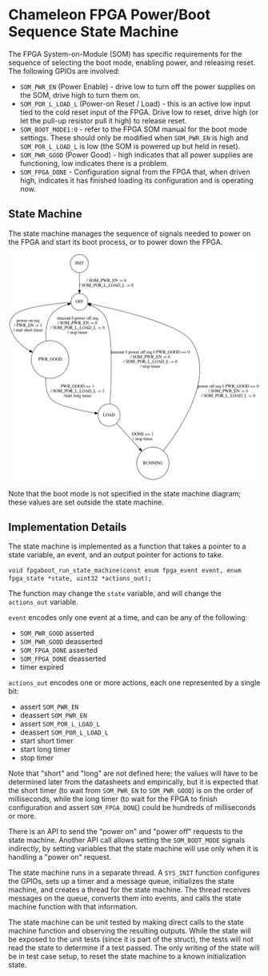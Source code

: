 # Chameleon FPGA Power/Boot Sequence State Machine

The FPGA System-on-Module (SOM) has specific requirements for the sequence
of selecting the boot mode, enabling power, and releasing reset. The following
GPIOs are involved:

* `SOM_PWR_EN` (Power Enable) - drive low to turn off the power supplies
	on the SOM, drive high to turn them on.
* `SOM_POR_L_LOAD_L` (Power-on Reset / Load) - this is an active low input
	tied to the cold reset input of the FPGA. Drive low to reset, drive
	high (or let the pull-up resistor pull it high) to release reset.
* `SOM_BOOT_MODE1:0` - refer to the FPGA SOM manual for the boot mode
	settings. These should only be modified when `SOM_PWR_EN` is high and
	`SOM_POR_L_LOAD_L` is low (the SOM is powered up but held in reset).
* `SOM_PWR_GOOD` (Power Good) - high indicates that all power supplies
	are functioning, low indicates there is a problem.
* `SOM_FPGA_DONE` - Configuration signal from the FPGA that, when driven high,
	indicates it has finished loading its configuration and is operating
	now.

## State Machine

The state machine manages the sequence of signals needed to power on the
FPGA and start its boot process, or to power down the FPGA.

![State Machine](images/fpgaboot_sm.png "FPGA Power/Boot State Machine")

Note that the boot mode is not specified in the state machine diagram; these
values are set outside the state machine.

## Implementation Details

The state machine is implemented as a function that takes a pointer to a
state variable, an event, and an output pointer for actions to take.
```
void fpgaboot_run_state_machine(const enum fpga_event event, enum fpga_state *state, uint32 *actions_out);
```
The function may change the `state` variable, and will change the `actions_out`
variable.

`event` encodes only one event at a time, and can be any of the following:

* `SOM_PWR_GOOD` asserted
* `SOM_PWR_GOOD` deasserted
* `SOM_FPGA_DONE` asserted
* `SOM_FPGA_DONE` deasserted
* timer expired

`actions_out` encodes one or more actions, each one represented by a single
bit:

* assert `SOM_PWR_EN`
* deassert `SOM_PWR_EN`
* assert `SOM_POR_L_LOAD_L`
* deassert `SOM_POR_L_LOAD_L`
* start short timer
* start long timer
* stop timer

Note that "short" and "long" are not defined here; the values will have to
be determined later from the datasheets and empirically, but it is expected
that the short timer (to wait from `SOM_PWR_EN` to `SOM_PWR_GOOD`) is on the
order of milliseconds, while the long timer (to wait for the FPGA to finish
configuration and assert `SOM_FPGA_DONE`) could be hundreds of milliseconds
or more.

There is an API to send the "power on" and "power off" requests to the
state machine. Another API call allows setting the `SOM_BOOT_MODE`
signals indirectly, by setting variables that the state machine will use
only when it is handling a "power on" request.

The state machine runs in a separate thread. A `SYS_INIT` function configures
the GPIOs, sets up a timer and a message queue, initializes the state machine,
and creates a thread for the state machine. The thread receives messages on
the queue, converts them into events, and calls the state machine function
with that information.

The state machine can be unit tested by making direct calls to the state
machine function and observing the resulting outputs. While the state will
be exposed to the unit tests (since it is part of the struct), the tests
will not read the state to determine if a test passed. The only writing of
the state will be in test case setup, to reset the state machine to a known
initialization state.
